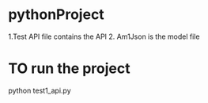 ﻿# pythonProject
1.Test API file contains the API
2. Am1Json is the model file

# TO run the project
  python test1_api.py
